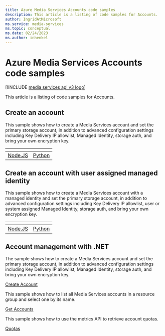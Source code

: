 ```yaml
---
title: Azure Media Services Accounts code samples
description: This article is a listing of code samples for Accounts.
author: IngridAtMicrosoft
ms.service: media-services
ms.topic: conceptual
ms.date: 02/24/2023
ms.author: inhenkel
---
```


# Azure Media Services Accounts code samples

[!INCLUDE [media services api v3 logo](../includes/v3-hr.md)]

This article is a listing of code samples for Accounts.

## Create an account

This sample shows how to create a Media Services account and set the primary storage account, in addition to advanced configuration settings including Key Delivery IP allowlist, Managed Identity, storage auth, and bring your own encryption key.

| &#32; | &#32; |
| ------- | ------ |
| [Node.JS](https://github.com/Azure-Samples/media-services-v3-node-tutorials/blob/main/Account/create-account.ts) | [Python](https://github.com/Azure-Samples/media-services-v3-python/blob/main/Account/create-account.py) |

## Create an account with user assigned managed identity

This sample shows how to create a Media Services account with a managed identity and set the primary storage account, in addition to advanced configuration settings including Key Delivery IP allowlist, user or system assigned Managed Identity, storage auth, and bring your own encryption key.

| &#32; | &#32; |
| ------- | ------ |
| [Node.JS](https://github.com/Azure-Samples/media-services-v3-node-tutorials/blob/main/Account/create-account_with_managed_identity.ts) | [Python](https://github.com/Azure-Samples/media-services-v3-python/blob/main/Account/create-account-with-managed-identity.py) |

## Account management with .NET

The sample shows how to create a Media Services account and set the primary storage account, in addition to advanced configuration settings including Key Delivery IP allowlist, Managed Identity, storage auth, and bring your own encryption key.

[Create Account](https://github.com/Azure-Samples/media-services-v3-dotnet/tree/main/Account/CreateAccount)

This sample shows how to list all Media Services accounts in a resource group and select one by its name.

[Get Accounts](https://github.com/Azure-Samples/media-services-v3-dotnet/tree/main/Account/GetAccounts)

This sample shows how to use the metrics API to retrieve account quotas.

[Quotas](https://github.com/Azure-Samples/media-services-v3-dotnet/tree/main/Account/Quotas)
